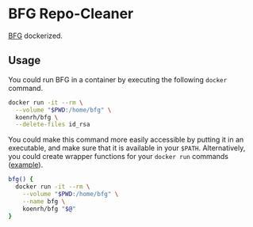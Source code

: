 # BFG Repo-Cleaner

[BFG](https://rtyley.github.io/bfg-repo-cleaner/) dockerized.

## Usage

You could run BFG in a container by executing the following `docker` command.

```bash
docker run -it --rm \
  --volume "$PWD:/home/bfg" \
  koenrh/bfg \
  --delete-files id_rsa
```

You could make this command more easily accessible by putting it in an executable,
and make sure that it is available in your `$PATH`. Alternatively, you could create
wrapper functions for your `docker run` commands ([example](https://github.com/jessfraz/dotfiles/blob/master/.dockerfunc)).

```bash
bfg() {
  docker run -it --rm \
    --volume "$PWD:/home/bfg" \
    --name bfg \
    koenrh/bfg "$@"
}
```
